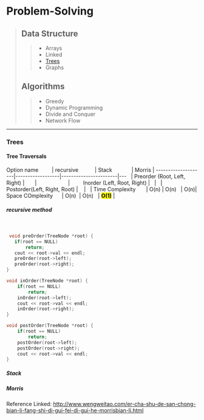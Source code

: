 # Problem-Solving

> ## Data Structure
> >* Arrays
> >* Linked
> >* [Trees](#Trees)
> >* Graphs
> >
> ## Algorithms 
> >* Greedy
> >* Dynamic Programming 
> >* Divide and Conquer 
> >* Network Flow

***

### <a name = "Trees"></a> Trees
#### Tree Traversals

Option name         | recursive           | Stack              | Morris |
--------------------|------------------|-----------------------|---     |
Preorder (Root, Left, Right) |         |                       |        
Inorder  (Left, Root, Right) |    |    |
Postorder(Left, Right, Root) |    |    |
Time Complexity       | O(n)  | O(n)   | O(n)|
Space COmplexity      | O(n)  | O(n)   | <mark>**O(1)**</mark> |
  
 ##### <a name = "Preorder1"></a>recursive method
  
 ```c++
  void preOrder(TreeNode *root) {
    if(root == NULL)
        return;
    cout << root->val << endl;
    preOrder(root->left);
    preOrder(root->right);
}

```

```c++
void inOrder(TreeNode *root) {
    if(root == NULL)
        return;
    inOrder(root->left);
    cout << root->val << endl;
    inOrder(root->right);
}
```

```c++
void postOrder(TreeNode *root) {
    if(root == NULL)
        return;
    postOrder(root->left);
    postOrder(root->right);
    cout << root->val << endl;
}
```

 ##### <a name = "stack"></a>Stack
 ##### <a name = "morris"></a>Morris


Reference Linked: http://www.wengweitao.com/er-cha-shu-de-san-chong-bian-li-fang-shi-di-gui-fei-di-gui-he-morrisbian-li.html

 
